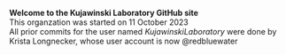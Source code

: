 **Welcome to the Kujawinski Laboratory GitHub site**\
This organzation was started on 11 October 2023\
All prior commits for the user named *KujawinskiLaboratory* were done by Krista Longnecker, whose user account is now @redbluewater
